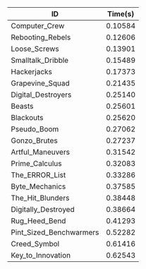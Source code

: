 |ID|Time(s)|
|-|-|
|Computer_Crew|0.10584|
|Rebooting_Rebels|0.12606|
|Loose_Screws|0.13901|
|Smalltalk_Dribble|0.15489|
|Hackerjacks|0.17373|
|Grapevine_Squad|0.21435|
|Digital_Destroyers|0.25140|
|Beasts|0.25601|
|Blackouts|0.25620|
|Pseudo_Boom|0.27062|
|Gonzo_Brutes|0.27237|
|Artful_Maneuvers|0.31542|
|Prime_Calculus|0.32083|
|The_ERROR_List|0.33286|
|Byte_Mechanics|0.37585|
|The_Hit_Blunders|0.38448|
|Digitally_Destroyed|0.38664|
|Rug_Heed_Bend|0.41293|
|Pint_Sized_Benchwarmers|0.52282|
|Creed_Symbol|0.61416|
|Key_to_Innovation|0.62543|
